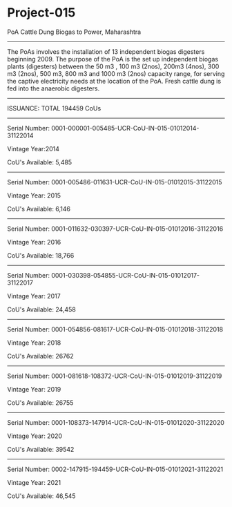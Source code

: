 # Project-015
PoA Cattle Dung Biogas to Power, Maharashtra
____________________
The PoAs involves the installation of 13 independent biogas digesters beginning 2009. The purpose of the PoA is the set up independent biogas plants (digesters) between the 50 m3 , 100 m3 (2nos), 200m3 (4nos), 300 m3 (2nos), 500 m3, 800 m3 and 1000 m3 (2nos) capacity range, for serving the captive electricity needs at the location of the PoA. Fresh cattle dung is fed into the anaerobic digesters.
_____________
ISSUANCE: TOTAL 194459 CoUs
____________
Serial Number: 0001-000001-005485-UCR-CoU-IN-015-01012014-31122014

Vintage Year:2014

CoU's Available: 5,485
_____________________
Serial Number: 0001-005486-011631-UCR-CoU-IN-015-01012015-31122015

Vintage Year: 2015

CoU's Available: 6,146
____________________________
Serial Number: 0001-011632-030397-UCR-CoU-IN-015-01012016-31122016

Vintage Year: 2016

CoU's Available: 18,766
_____________________________
Serial Number: 0001-030398-054855-UCR-CoU-IN-015-01012017-31122017

Vintage Year: 2017

CoU's Available: 24,458
_______________________
Serial Number: 0001-054856-081617-UCR-CoU-IN-015-01012018-31122018

Vintage Year: 2018

CoU's Available: 26762
________________________
Serial Number: 0001-081618-108372-UCR-CoU-IN-015-01012019-31122019

Vintage Year: 2019

CoU's Available: 26755
_________________
Serial Number: 0001-108373-147914-UCR-CoU-IN-015-01012020-31122020

Vintage Year: 2020

CoU's Available: 39542
_______________________
Serial Number: 0002-147915-194459-UCR-CoU-IN-015-01012021-31122021

Vintage Year: 2021

CoU's Available: 46,545

